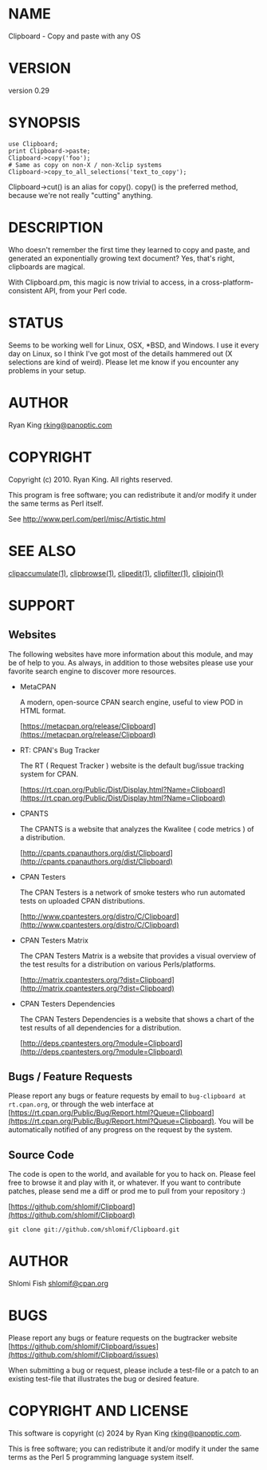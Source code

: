 # NAME

Clipboard - Copy and paste with any OS

# VERSION

version 0.29

# SYNOPSIS

    use Clipboard;
    print Clipboard->paste;
    Clipboard->copy('foo');
    # Same as copy on non-X / non-Xclip systems
    Clipboard->copy_to_all_selections('text_to_copy');

Clipboard->cut() is an alias for copy(). copy() is the preferred
method, because we're not really "cutting" anything.

# DESCRIPTION

Who doesn't remember the first time they learned to copy and paste, and
generated an exponentially growing text document?   Yes, that's right,
clipboards are magical.

With Clipboard.pm, this magic is now trivial to access,
in a cross-platform-consistent API, from your Perl code.

# STATUS

Seems to be working well for Linux, OSX, \*BSD, and Windows.  I use it
every day on Linux, so I think I've got most of the details hammered out
(X selections are kind of weird).  Please let me know if you encounter
any problems in your setup.

# AUTHOR

Ryan King <rking@panoptic.com>

# COPYRIGHT

Copyright (c) 2010. Ryan King. All rights reserved.

This program is free software; you can redistribute it and/or modify it
under the same terms as Perl itself.

See http://www.perl.com/perl/misc/Artistic.html

# SEE ALSO

[clipaccumulate(1)](http://man.he.net/man1/clipaccumulate), [clipbrowse(1)](http://man.he.net/man1/clipbrowse), [clipedit(1)](http://man.he.net/man1/clipedit),
[clipfilter(1)](http://man.he.net/man1/clipfilter), [clipjoin(1)](http://man.he.net/man1/clipjoin)

# SUPPORT

## Websites

The following websites have more information about this module, and may be of help to you. As always,
in addition to those websites please use your favorite search engine to discover more resources.

- MetaCPAN

    A modern, open-source CPAN search engine, useful to view POD in HTML format.

    [https://metacpan.org/release/Clipboard](https://metacpan.org/release/Clipboard)

- RT: CPAN's Bug Tracker

    The RT ( Request Tracker ) website is the default bug/issue tracking system for CPAN.

    [https://rt.cpan.org/Public/Dist/Display.html?Name=Clipboard](https://rt.cpan.org/Public/Dist/Display.html?Name=Clipboard)

- CPANTS

    The CPANTS is a website that analyzes the Kwalitee ( code metrics ) of a distribution.

    [http://cpants.cpanauthors.org/dist/Clipboard](http://cpants.cpanauthors.org/dist/Clipboard)

- CPAN Testers

    The CPAN Testers is a network of smoke testers who run automated tests on uploaded CPAN distributions.

    [http://www.cpantesters.org/distro/C/Clipboard](http://www.cpantesters.org/distro/C/Clipboard)

- CPAN Testers Matrix

    The CPAN Testers Matrix is a website that provides a visual overview of the test results for a distribution on various Perls/platforms.

    [http://matrix.cpantesters.org/?dist=Clipboard](http://matrix.cpantesters.org/?dist=Clipboard)

- CPAN Testers Dependencies

    The CPAN Testers Dependencies is a website that shows a chart of the test results of all dependencies for a distribution.

    [http://deps.cpantesters.org/?module=Clipboard](http://deps.cpantesters.org/?module=Clipboard)

## Bugs / Feature Requests

Please report any bugs or feature requests by email to `bug-clipboard at rt.cpan.org`, or through
the web interface at [https://rt.cpan.org/Public/Bug/Report.html?Queue=Clipboard](https://rt.cpan.org/Public/Bug/Report.html?Queue=Clipboard). You will be automatically notified of any
progress on the request by the system.

## Source Code

The code is open to the world, and available for you to hack on. Please feel free to browse it and play
with it, or whatever. If you want to contribute patches, please send me a diff or prod me to pull
from your repository :)

[https://github.com/shlomif/Clipboard](https://github.com/shlomif/Clipboard)

    git clone git://github.com/shlomif/Clipboard.git

# AUTHOR

Shlomi Fish <shlomif@cpan.org>

# BUGS

Please report any bugs or feature requests on the bugtracker website
[https://github.com/shlomif/Clipboard/issues](https://github.com/shlomif/Clipboard/issues)

When submitting a bug or request, please include a test-file or a
patch to an existing test-file that illustrates the bug or desired
feature.

# COPYRIGHT AND LICENSE

This software is copyright (c) 2024 by Ryan King <rking@panoptic.com>.

This is free software; you can redistribute it and/or modify it under
the same terms as the Perl 5 programming language system itself.
